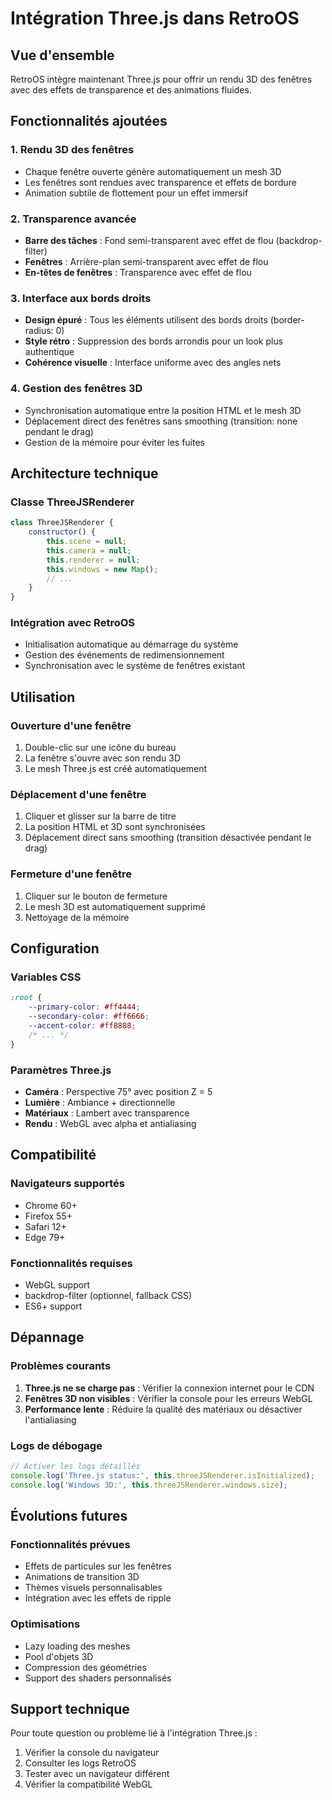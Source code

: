 # Intégration Three.js dans RetroOS

## Vue d'ensemble

RetroOS intègre maintenant Three.js pour offrir un rendu 3D des fenêtres avec des effets de transparence et des animations fluides.

## Fonctionnalités ajoutées

### 1. Rendu 3D des fenêtres
- Chaque fenêtre ouverte génère automatiquement un mesh 3D
- Les fenêtres sont rendues avec transparence et effets de bordure
- Animation subtile de flottement pour un effet immersif

### 2. Transparence avancée
- **Barre des tâches** : Fond semi-transparent avec effet de flou (backdrop-filter)
- **Fenêtres** : Arrière-plan semi-transparent avec effet de flou
- **En-têtes de fenêtres** : Transparence avec effet de flou

### 3. Interface aux bords droits
- **Design épuré** : Tous les éléments utilisent des bords droits (border-radius: 0)
- **Style rétro** : Suppression des bords arrondis pour un look plus authentique
- **Cohérence visuelle** : Interface uniforme avec des angles nets

### 4. Gestion des fenêtres 3D
- Synchronisation automatique entre la position HTML et le mesh 3D
- Déplacement direct des fenêtres sans smoothing (transition: none pendant le drag)
- Gestion de la mémoire pour éviter les fuites

## Architecture technique

### Classe ThreeJSRenderer
```javascript
class ThreeJSRenderer {
    constructor() {
        this.scene = null;
        this.camera = null;
        this.renderer = null;
        this.windows = new Map();
        // ...
    }
}
```

### Intégration avec RetroOS
- Initialisation automatique au démarrage du système
- Gestion des événements de redimensionnement
- Synchronisation avec le système de fenêtres existant

## Utilisation

### Ouverture d'une fenêtre
1. Double-clic sur une icône du bureau
2. La fenêtre s'ouvre avec son rendu 3D
3. Le mesh Three.js est créé automatiquement

### Déplacement d'une fenêtre
1. Cliquer et glisser sur la barre de titre
2. La position HTML et 3D sont synchronisées
3. Déplacement direct sans smoothing (transition désactivée pendant le drag)

### Fermeture d'une fenêtre
1. Cliquer sur le bouton de fermeture
2. Le mesh 3D est automatiquement supprimé
3. Nettoyage de la mémoire

## Configuration

### Variables CSS
```css
:root {
    --primary-color: #ff4444;
    --secondary-color: #ff6666;
    --accent-color: #ff8888;
    /* ... */
}
```

### Paramètres Three.js
- **Caméra** : Perspective 75° avec position Z = 5
- **Lumière** : Ambiance + directionnelle
- **Matériaux** : Lambert avec transparence
- **Rendu** : WebGL avec alpha et antialiasing

## Compatibilité

### Navigateurs supportés
- Chrome 60+
- Firefox 55+
- Safari 12+
- Edge 79+

### Fonctionnalités requises
- WebGL support
- backdrop-filter (optionnel, fallback CSS)
- ES6+ support

## Dépannage

### Problèmes courants
1. **Three.js ne se charge pas** : Vérifier la connexion internet pour le CDN
2. **Fenêtres 3D non visibles** : Vérifier la console pour les erreurs WebGL
3. **Performance lente** : Réduire la qualité des matériaux ou désactiver l'antialiasing

### Logs de débogage
```javascript
// Activer les logs détaillés
console.log('Three.js status:', this.threeJSRenderer.isInitialized);
console.log('Windows 3D:', this.threeJSRenderer.windows.size);
```

## Évolutions futures

### Fonctionnalités prévues
- Effets de particules sur les fenêtres
- Animations de transition 3D
- Thèmes visuels personnalisables
- Intégration avec les effets de ripple

### Optimisations
- Lazy loading des meshes
- Pool d'objets 3D
- Compression des géométries
- Support des shaders personnalisés

## Support technique

Pour toute question ou problème lié à l'intégration Three.js :
1. Vérifier la console du navigateur
2. Consulter les logs RetroOS
3. Tester avec un navigateur différent
4. Vérifier la compatibilité WebGL
